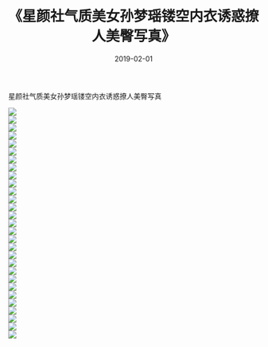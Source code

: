 ﻿---
layout: post
title:  《星颜社气质美女孙梦瑶镂空内衣诱惑撩人美臀写真》
date:   2019-02-01
img: http://pic.660000.xyz/1:/性感/2019/星颜社气质美女孙梦瑶镂空内衣诱惑撩人美臀写真/000.jpg
categories: [美女, 清纯, 唯美]
---

星颜社气质美女孙梦瑶镂空内衣诱惑撩人美臀写真

  ![](http://pic.660000.xyz/1:/性感/2019/星颜社气质美女孙梦瑶镂空内衣诱惑撩人美臀写真/001.jpg) <br> ![](http://pic.660000.xyz/1:/性感/2019/星颜社气质美女孙梦瑶镂空内衣诱惑撩人美臀写真/002.jpg) <br> ![](http://pic.660000.xyz/1:/性感/2019/星颜社气质美女孙梦瑶镂空内衣诱惑撩人美臀写真/003.jpg) <br> ![](http://pic.660000.xyz/1:/性感/2019/星颜社气质美女孙梦瑶镂空内衣诱惑撩人美臀写真/004.jpg) <br> ![](http://pic.660000.xyz/1:/性感/2019/星颜社气质美女孙梦瑶镂空内衣诱惑撩人美臀写真/005.jpg) <br> ![](http://pic.660000.xyz/1:/性感/2019/星颜社气质美女孙梦瑶镂空内衣诱惑撩人美臀写真/006.jpg) <br> ![](http://pic.660000.xyz/1:/性感/2019/星颜社气质美女孙梦瑶镂空内衣诱惑撩人美臀写真/007.jpg) <br> ![](http://pic.660000.xyz/1:/性感/2019/星颜社气质美女孙梦瑶镂空内衣诱惑撩人美臀写真/008.jpg) <br> ![](http://pic.660000.xyz/1:/性感/2019/星颜社气质美女孙梦瑶镂空内衣诱惑撩人美臀写真/009.jpg) <br> ![](http://pic.660000.xyz/1:/性感/2019/星颜社气质美女孙梦瑶镂空内衣诱惑撩人美臀写真/010.jpg) <br> ![](http://pic.660000.xyz/1:/性感/2019/星颜社气质美女孙梦瑶镂空内衣诱惑撩人美臀写真/011.jpg) <br> ![](http://pic.660000.xyz/1:/性感/2019/星颜社气质美女孙梦瑶镂空内衣诱惑撩人美臀写真/012.jpg) <br> ![](http://pic.660000.xyz/1:/性感/2019/星颜社气质美女孙梦瑶镂空内衣诱惑撩人美臀写真/013.jpg) <br> ![](http://pic.660000.xyz/1:/性感/2019/星颜社气质美女孙梦瑶镂空内衣诱惑撩人美臀写真/014.jpg) <br> ![](http://pic.660000.xyz/1:/性感/2019/星颜社气质美女孙梦瑶镂空内衣诱惑撩人美臀写真/015.jpg) <br> ![](http://pic.660000.xyz/1:/性感/2019/星颜社气质美女孙梦瑶镂空内衣诱惑撩人美臀写真/016.jpg) <br> ![](http://pic.660000.xyz/1:/性感/2019/星颜社气质美女孙梦瑶镂空内衣诱惑撩人美臀写真/017.jpg) <br> ![](http://pic.660000.xyz/1:/性感/2019/星颜社气质美女孙梦瑶镂空内衣诱惑撩人美臀写真/018.jpg) <br> ![](http://pic.660000.xyz/1:/性感/2019/星颜社气质美女孙梦瑶镂空内衣诱惑撩人美臀写真/019.jpg) <br> ![](http://pic.660000.xyz/1:/性感/2019/星颜社气质美女孙梦瑶镂空内衣诱惑撩人美臀写真/020.jpg) <br> ![](http://pic.660000.xyz/1:/性感/2019/星颜社气质美女孙梦瑶镂空内衣诱惑撩人美臀写真/021.jpg) <br> ![](http://pic.660000.xyz/1:/性感/2019/星颜社气质美女孙梦瑶镂空内衣诱惑撩人美臀写真/022.jpg) <br> ![](http://pic.660000.xyz/1:/性感/2019/星颜社气质美女孙梦瑶镂空内衣诱惑撩人美臀写真/023.jpg) <br> ![](http://pic.660000.xyz/1:/性感/2019/星颜社气质美女孙梦瑶镂空内衣诱惑撩人美臀写真/024.jpg) <br> ![](http://pic.660000.xyz/1:/性感/2019/星颜社气质美女孙梦瑶镂空内衣诱惑撩人美臀写真/025.jpg) <br> ![](http://pic.660000.xyz/1:/性感/2019/星颜社气质美女孙梦瑶镂空内衣诱惑撩人美臀写真/026.jpg) <br> ![](http://pic.660000.xyz/1:/性感/2019/星颜社气质美女孙梦瑶镂空内衣诱惑撩人美臀写真/027.jpg) <br> ![](http://pic.660000.xyz/1:/性感/2019/星颜社气质美女孙梦瑶镂空内衣诱惑撩人美臀写真/028.jpg) <br> ![](http://pic.660000.xyz/1:/性感/2019/星颜社气质美女孙梦瑶镂空内衣诱惑撩人美臀写真/029.jpg) <br>